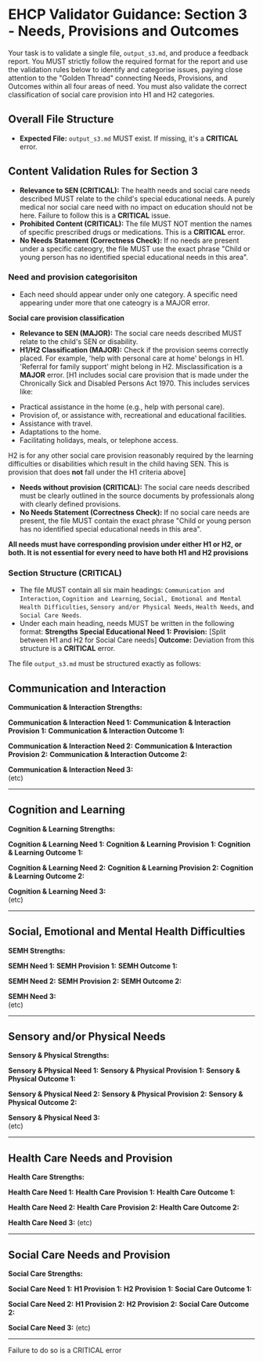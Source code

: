 # EHCP Validator Guidance: Section 3 - Needs, Provisions and Outcomes

Your task is to validate a single file, `output_s3.md`, and produce a feedback report.
You MUST strictly follow the required format for the report and use the validation rules below to identify and categorise issues, paying close attention to the "Golden Thread" connecting Needs, Provisions, and Outcomes within all four areas of need. You must also validate the correct classification of social care provision into H1 and H2 categories.


## Overall File Structure 

*   **Expected File:** `output_s3.md` MUST exist. If missing, it's a **CRITICAL** error.

## Content Validation Rules for Section 3

*   **Relevance to SEN (CRITICAL):** The health needs and social care needs described MUST relate to the child's special educational needs. A purely medical nor social care need with no impact on education should not be here. Failure to follow this is a **CRITICAL** issue.
*   **Prohibited Content (CRITICAL):** The file MUST NOT mention the names of specific prescribed drugs or medications. This is a **CRITICAL** error.
*   **No Needs Statement (Correctness Check):** If no needs are present under a specific cateogry, the file MUST use the exact phrase "Child or young person has no identified special educational needs in this area".

### Need and provision categorisiton
*   Each need should appear under only one category. A specific need appearing under more that one cateogry is a MAJOR error.

**Social care provision classification**
*   **Relevance to SEN (MAJOR):** The social care needs described MUST relate to the child's SEN or disability.
*   **H1/H2 Classification (MAJOR):** Check if the provision seems correctly placed. For example, 'help with personal care at home' belongs in H1. 'Referral for family support' might belong in H2. Misclassification is a **MAJOR** error.
[H1 includes social care provision that is made under the Chronically Sick and Disabled Persons Act 1970. This includes services like:
- Practical assistance in the home (e.g., help with personal care).
- Provision of, or assistance with, recreational and educational facilities.
- Assistance with travel.
- Adaptations to the home.
- Facilitating holidays, meals, or telephone access.

H2 is for any other social care provision reasonably required by the learning difficulties or disabilities which result in the child having SEN. This is provision that does **not** fall under the H1 criteria above]
*   **Needs without provision (CRITICAL):** The social care needs described must be clearly outlined in the source documents by professionals along with clearly defined provisions.
*   **No Needs Statement (Correctness Check):** If no social care needs are present, the file MUST contain the exact phrase "Child or young person has no identified special educational needs in this area".

**All needs must have corresponding provision under either H1 or H2, or both. It is not essential for every need to have both H1 and H2 provisions**

### Section Structure (CRITICAL)
*   The file MUST contain all six main headings: `Communication and Interaction`, `Cognition and Learning`, `Social, Emotional and Mental Health Difficulties`, `Sensory and/or Physical Needs`, `Health Needs`, and `Social Care Needs`.
*   Under each main heading, needs MUST be written in the following format:
**Strengths**
**Special Educational Need 1:**
**Provision:** [Split between H1 and H2 for Social Care needs]
**Outcome:**
Deviation from this structure is a **CRITICAL** error.


The file `output_s3.md` must be structured exactly as follows:

## Communication and Interaction
**Communication & Interaction Strengths:** 

**Communication & Interaction Need 1:** 
**Communication & Interaction Provision 1:** 
**Communication & Interaction Outcome 1:** 

**Communication & Interaction Need 2:** 
**Communication & Interaction Provision 2:** 
**Communication & Interaction Outcome 2:** 

**Communication & Interaction Need 3:**  
(etc)

---

## Cognition and Learning
**Cognition & Learning Strengths:** 

**Cognition & Learning Need 1:** 
**Cognition & Learning Provision 1:** 
**Cognition & Learning Outcome 1:** 

**Cognition & Learning Need 2:** 
**Cognition & Learning Provision 2:** 
**Cognition & Learning Outcome 2:** 

**Cognition & Learning Need 3:**  
(etc)

---

## Social, Emotional and Mental Health Difficulties
**SEMH Strengths:** 

**SEMH Need 1:** 
**SEMH Provision 1:** 
**SEMH Outcome 1:** 

**SEMH Need 2:** 
**SEMH Provision 2:** 
**SEMH Outcome 2:** 

**SEMH Need 3:**  
(etc)

---

## Sensory and/or Physical Needs
**Sensory & Physical Strengths:** 

**Sensory & Physical Need 1:** 
**Sensory & Physical Provision 1:** 
**Sensory & Physical Outcome 1:** 

**Sensory & Physical Need 2:** 
**Sensory & Physical Provision 2:** 
**Sensory & Physical Outcome 2:** 

**Sensory & Physical Need 3:**  
(etc)

---

## Health Care Needs and Provision

**Health Care Strengths:** 

**Health Care Need 1:** 
**Health Care Provision 1:** 
**Health Care Outcome 1:** 

**Health Care Need 2:** 
**Health Care Provision 2:** 
**Health Care Outcome 2:** 

**Health Care Need 3:** 
(etc)

---

## Social Care Needs and Provision

**Social Care Strengths:** 

**Social Care Need 1:** 
**H1 Provision 1:** 
**H2 Provision 1:** 
**Social Care Outcome 1:** 

**Social Care Need 2:** 
**H1 Provision 2:** 
**H2 Provision 2:** 
**Social Care Outcome 2:** 

**Social Care Need 3:** 
(etc)



---
Failure to do so is a CRITICAL error
